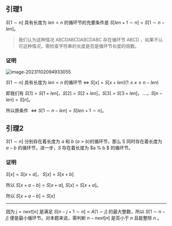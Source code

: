 ## 引理1

$S[1 \sim n]$ 具有长度为 $len < n$ 的循环节的充要条件是 $S[len + 1 \sim n] = S[1 \sim n - len]$。

> 我们认为这种情况 $\text{ABCDABCDABCDABC}$ 存在循环节 $\text{ABCD}$ ，如果不认可这种情况，需检查字符串的长度是否是循环节长度的倍数。

### 证明
![image-20231102094933055](C:\Users\Lee\OneDrive\笔记\算法学习\题解\assets\image-20231102094933055.png)

$S[1 \sim n]$ 具有长度为 $len < n$ 的循环节 $\iff$ $S[x] = S[x + len](1 \le x \le n - len)$  

即我们有 $S[1] = S[1 + len]$，$S[2] = S[2 + len]$，$S[3] = S[3 + len]$，$\cdots$，$S[n - len] = S[n]$。

所以原条件 $\iff S[1 \sim n - len] = S[len + 1 \sim n]$。

## 引理2

$S[1\sim n]$ 分别存在着长度为 $a$ 和 $b$ $(a > b)$的循环节，那么 S 同时存在着长度为 $a - b$ 的循环节，进一步，$S$ 存在着长度为 $a \% b $ 的循环节。

### 证明

$S[x] = S[x + a]$， $S[x]= S[x + b]$

所以 $S[x + a - b] = S[x + a]$, $S[x] = S[x + a]$。

所以 $S[x + a - b] = S[x]$

---

因为 $j = next[n]$ 是满足 $S[n - j + 1 \sim n] = A[1 \sim j]$ 的最大整数，所以 $S[1 \sim n - j]$ 便是最小循环节。对本题来说，需判断 $n - next[n]$ 是否小于 $n$ 且能整除 $n$ 。
